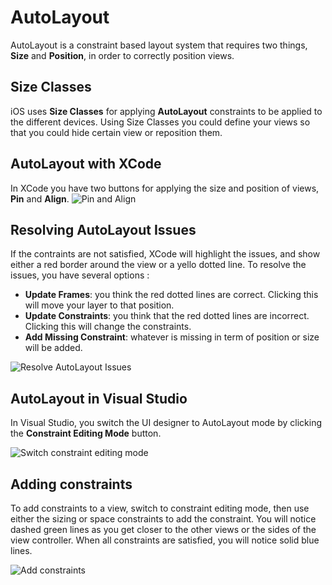 # AutoLayout

AutoLayout is a constraint based layout system that requires two things, **Size** and **Position**, in order to correctly position views.

## Size Classes
iOS uses **Size Classes** for applying **AutoLayout** constraints to be applied to the different devices. Using Size Classes you could define your views so that you could hide certain view or reposition them.

## AutoLayout with XCode
In XCode you have two buttons for applying the size and position of views, **Pin** and **Align**.
![Pin and Align][1]

## Resolving AutoLayout Issues
If the contraints are not satisfied, XCode will highlight the issues, and show either a red border around the view or a yello dotted line.
To resolve the issues, you have several options : 

- **Update Frames**: you think the red dotted lines are correct. Clicking this will move your layer to that position. 
- **Update Constraints**: you think that the red dotted lines are incorrect. Clicking this will change the constraints. 
- **Add Missing Constraint**: whatever is missing in term of position or size will be added.

![Resolve AutoLayout Issues][2]

## AutoLayout in Visual Studio

In Visual Studio, you switch the UI designer to AutoLayout mode by clicking the **Constraint Editing Mode** button.

![Switch constraint editing mode][3]

## Adding constraints

To add constraints to a view, switch to constraint editing mode, then use either the sizing or space constraints to add the constraint. You will notice dashed green lines as you get closer to the other views or the sides of the view controller. When all constraints are satisfied, you will notice solid blue lines.

![Add constraints][4]

[1]: /images/alignandpin.jpg
[2]: /images/autolayoutresolve.jpeg
[3]: /images/switch-constraint-editing.png
[4]: /images/constraint-handles.png